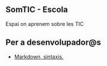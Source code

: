 ## SomTIC - Escola

Espai on aprenem sobre les TIC


Per a desenvolupador@s
----

- [Markdown, sintaxis.](https://markdown.es/sintaxis-markdown/)



